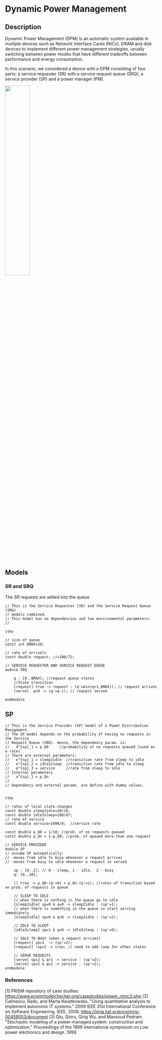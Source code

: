 # Dynamic Power Management 

## Description
Dynamic Power Management (DPM) is an automatic system available in multiple devices such as Network Interface Cards (NICs), DRAM and disk devices to implement different power management strategies, usually switching between power modes that have different tradeoffs between performance and energy consumption. 

In this scenario, we considered a device with a DPM consisting of four parts: a service requester (SR) with a service request queue (SRQ), a service provider (SP) and a power manager (PM).

<img src="https://github.com/user-attachments/assets/bc5b5464-69eb-4322-b6c2-b7cb09df43e3" style="width: 40%;">

## Models
### SR and SRQ
The SR requests are added into the queue

```
// This is the Service Requester (SR) and the Service Request Queue (SRQ)
// models combined.
// This model has no dependencies and two environmental parameters:
//

ctmc

// size of queue
const int QMAX=20;

// rate of arrivals
const double request; //=100/72; 

// SERVICE REQUESTER AND SERVICE REQUEST QUEUE
module SRQ

	q : [0..QMAX]; //request queue states
	//State transition
	[request] true -> request : (q'=min(q+1,QMAX)); // request arrives
	[serve]  q>0 -> (q'=q-1); // request served
	
endmodule
```

## SP
```
// This is the Service Provider (SP) model of a Power Distribution Management.
// The SP model depends on the probability of having no requests in the Service
// Request Queue (SRQ). Hence, the dependency param. is: 
//   d^{sp}_1 = p_Q0     //probability of no requests queued (used as a rate)
// There are external parameters:
//   e^{sp}_1 = sleep2idle  //transition rate from sleep to idle
//   e^{sp}_2 = idle2sleep  //transition rate from idle to sleep
//   e^{sp}_3 = service     //rate from sleep to idle
// Internal parameters
//   x^{sp}_1 = p_Qn        
// 
// Dependency and external params. are define with dummy values.


ctmc

// rates of local state changes
const double sleep2idle=10/16; 
const double idle2sleep=100/67;
// rate of service
const double service=1000/8;  //service rate

const double p_Q0 = 1/10; //prob. of no requests queued
const double p_Qn = 1-p_Q0; //prob. of queued more than one request

// SERVICE PROVIDER
module SP
// assume SP automatically:
// -moves from idle to busy whenever a request arrives
// -moves from busy to idle whenever a request is served

	sp : [0..2]; // 0 - sleep, 1 - idle,  2 - busy
	q: [0..10];

	[] true -> p_Q0:(q'=0) + p_Qn:(q'=1); //rates of transition based on prob. of requests in queue
	
	// SLEEP TO IDLE
	// when there is nothing in the queue go to idle
	[sleep2idle] sp=0 & q=0 -> sleep2idle : (sp'=1);
	// when there is something in the queue so start serving immediately
	[sleep2idle] sp=0 & q>0 -> sleep2idle : (sp'=2);

	// IDLE TO SLEEP
	[idle2sleep] sp=1 & q=0 -> idle2sleep : (sp'=0);

	// IDLE TO BUSY (when a request arrives)
	[request] sp=1  -> (sp'=2);
	[request] !sp=1 -> true; // need to add loop for other states
	
	// SERVE REQUESTS
	[serve] sp=2 & q>1 -> service : (sp'=2); 
	[serve] sp=2 & q=1 -> service : (sp'=1); 
endmodule
```



### References
[1] PRISM repository of case studies: https://www.prismmodelchecker.org/casestudies/power_ctmc3.php
[2] Calinescu, Radu, and Marta Kwiatkowska. "Using quantitative analysis to implement autonomic IT systems." 2009 IEEE 31st International Conference on Software Engineering. IEEE, 2009. https://inria.hal.science/inria-00458053/document
[3] Qiu, Qinru, Qing Wu, and Massoud Pedram. "Stochastic modeling of a power-managed system: construction and optimization." Proceedings of the 1999 international symposium on Low power electronics and design. 1999.
